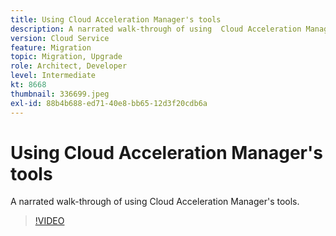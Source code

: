 ```yaml
---
title: Using Cloud Acceleration Manager's tools
description: A narrated walk-through of using  Cloud Acceleration Manager's tools.
version: Cloud Service
feature: Migration
topic: Migration, Upgrade
role: Architect, Developer
level: Intermediate
kt: 8668
thumbnail: 336699.jpeg
exl-id: 88b4b688-ed71-40e8-bb65-12d3f20cdb6a
---
```

# Using Cloud Acceleration Manager's tools

A narrated walk-through of using Cloud Acceleration Manager's tools.

>[!VIDEO](https://video.tv.adobe.com/v/336699?quality=12&learn=on)
